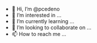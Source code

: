 - 👋 Hi, I’m @pcedeno
- 👀 I’m interested in ...
- 🌱 I’m currently learning ...
- 💞️ I’m looking to collaborate on ...
- 📫 How to reach me ...

<!---
pcedeno/pcedeno is a ✨ special ✨ repository because its `README.md` (this file) appears on your GitHub profile.
You can click the Preview link to take a look at your changes.
--->
